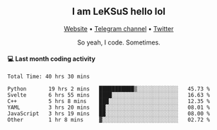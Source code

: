 <h2 align="center">I am LeKSuS hello lol</h2>
<div align="center">
  <a href="https://leksus.net">Website</a> •
  <a href="https://t.me/leksus_was_here">Telegram channel</a> •
  <a href="https://twitter.com/___LeKSuS___">Twitter</a>
</div>
<p align="center">So yeah, I code. Sometimes.</p>

#### :computer: Last month coding activity
<!--START_SECTION:waka-->

```text
Total Time: 40 hrs 30 mins

Python       19 hrs 2 mins   ███████████▒░░░░░░░░░░░░░   45.73 %
Svelte       6 hrs 55 mins   ████░░░░░░░░░░░░░░░░░░░░░   16.63 %
C++          5 hrs 8 mins    ███░░░░░░░░░░░░░░░░░░░░░░   12.35 %
YAML         3 hrs 20 mins   ██░░░░░░░░░░░░░░░░░░░░░░░   08.01 %
JavaScript   3 hrs 19 mins   ██░░░░░░░░░░░░░░░░░░░░░░░   08.00 %
Other        1 hr 8 mins     ▓░░░░░░░░░░░░░░░░░░░░░░░░   02.72 %
```

<!--END_SECTION:waka-->
